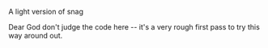 A light version of snag

Dear God don't judge the code here -- it's a very rough first pass to try this way around out.